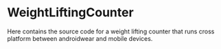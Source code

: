 # WeightLiftingCounter
Here contains the source code for a weight lifting counter that runs cross platform between androidwear and mobile devices.
